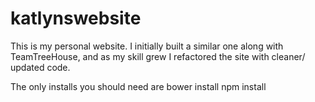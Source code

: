# katlynswebsite
This is my personal website. 
I initially built a similar one along with TeamTreeHouse, 
and as my skill grew I refactored the site with cleaner/ updated code.

The only installs you should need are 
  bower install
  npm install
  
